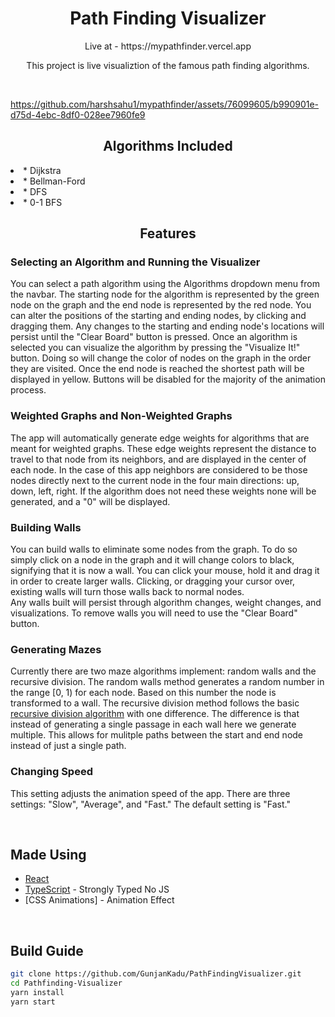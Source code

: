 <h1 align="center">Path Finding Visualizer</h1>

<p align="center">Live at - https://mypathfinder.vercel.app </p>
<p align="center"> This project is live visualiztion of the famous path finding algorithms. </p>
<br/>


https://github.com/harshsahu1/mypathfinder/assets/76099605/b990901e-d75d-4ebc-8df0-028ee7960fe9



<h2 align="center">Algorithms Included</h2>
<li>* Dijkstra</li>
<li>* Bellman-Ford</li>
<li>* DFS</li>
<li>* 0-1 BFS</li>

<h2 align="center">Features</h2>

### Selecting an Algorithm and Running the Visualizer

You can select a path algorithm using the Algorithms dropdown menu from the navbar.
The starting node for the algorithm is represented by the green node on the graph and the end node is represented by the red node.
You can alter the positions of the starting and ending nodes, by clicking and dragging them.
Any changes to the starting and ending node's locations will persist until the "Clear Board" button is pressed.
Once an algorithm is selected you can visualize the algorithm by pressing the "Visualize It!" button.
Doing so will change the color of nodes on the graph in the order they are visited.
Once the end node is reached the shortest path will be displayed in yellow.
Buttons will be disabled for the majority of the animation process.

### Weighted Graphs and Non-Weighted Graphs

The app will automatically generate edge weights for algorithms that are meant for weighted graphs.
These edge weights represent the distance to travel to that node from its neighbors, and are displayed in the center of each node.
In the case of this app neighbors are considered to be those nodes directly next to the current node in the four main directions: up, down, left, right.
If the algorithm does not need these weights none will be generated, and a "0" will be displayed.

### Building Walls

You can build walls to eliminate some nodes from the graph.
To do so simply click on a node in the graph and it will change colors to black, signifying that it is now a wall.
You can click your mouse, hold it and drag it in order to create larger walls.
Clicking, or dragging your cursor over, existing walls will turn those walls back to normal nodes.  
Any walls built will persist through algorithm changes, weight changes, and visualizations.
To remove walls you will need to use the "Clear Board" button.

### Generating Mazes

Currently there are two maze algorithms implement: random walls and the recursive division.
The random walls method generates a random number in the range [0, 1) for each node.
Based on this number the node is transformed to a wall.
The recursive division method follows the basic [recursive division algorithm](https://en.wikipedia.org/wiki/Maze_generation_algorithm#Recursive_division_method) with one difference.
The difference is that instead of generating a single passage in each wall here we generate multiple.
This allows for mulitple paths between the start and end node instead of just a single path.

### Changing Speed

This setting adjusts the animation speed of the app.
There are three settings: "Slow", "Average", and "Fast."
The default setting is "Fast."

<br/>

## Made Using

- [React](https://github.com/facebook/react)
- [TypeScript](https://github.com/microsoft/TypeScript) - Strongly Typed No JS
- [CSS Animations] - Animation Effect

<br>

## Build Guide

```bash
git clone https://github.com/GunjanKadu/PathFindingVisualizer.git
cd Pathfinding-Visualizer
yarn install
yarn start
```

<br>
